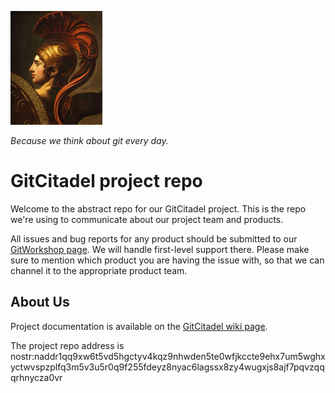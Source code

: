 ![GitCitadel logo](https://raw.githubusercontent.com/ShadowySupercode/gitcitadel/master/logos/GitCitadel_Logo.png "GitCitadel logo")

_Because we think about git every day._

# GitCitadel project repo

Welcome to the abstract repo for our GitCitadel project. This is the repo we're using to communicate about our project team and products.

All issues and bug reports for any product should be submitted to our [GitWorkshop page](https://gitworkshop.dev/r/naddr1qq9xw6t5vd5hgctyv4kqz9nhwden5te0wfjkccte9ehx7um5wghxyctwvspzplfq3m5v3u5r0q9f255fdeyz8nyac6lagssx8zy4wugxjs8ajf7pqvzqqqrhnycza0vr/). We will handle first-level support there. Please make sure to mention which product you are having the issue with, so that we can channel it to the appropriate product team.

## About Us

Project documentation is available on the [GitCitadel wiki page](https://next.nostrudel.ninja/#/wiki/topic/gitcitadel).

The project repo address is nostr:naddr1qq9xw6t5vd5hgctyv4kqz9nhwden5te0wfjkccte9ehx7um5wghxyctwvspzplfq3m5v3u5r0q9f255fdeyz8nyac6lagssx8zy4wugxjs8ajf7pqvzqqqrhnycza0vr
